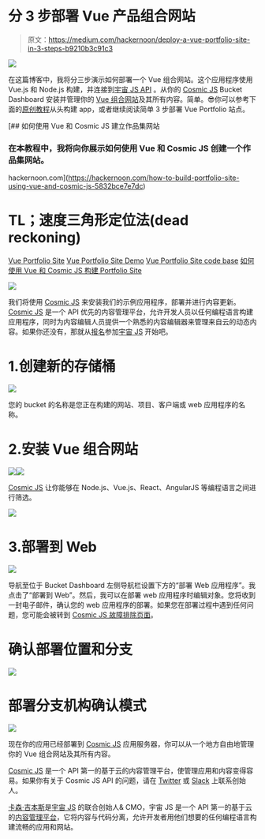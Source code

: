 # 分 3 步部署 Vue 产品组合网站

> 原文：<https://medium.com/hackernoon/deploy-a-vue-portfolio-site-in-3-steps-b9210b3c91c3>

![](img/0c17efba82a96a66ce8e77fbed6fe6ec.png)

在这篇博客中，我将分三步演示如何部署一个 Vue 组合网站。这个应用程序使用 Vue.js 和 Node.js 构建，并连接到[宇宙 JS API](https://cosmicjs.com) 。从你的 [Cosmic JS](https://cosmicjs.com) Bucket Dashboard 安装并管理你的 [Vue 组合网站](https://cosmicjs.com/apps/vue-portfolio)及其所有内容。简单。😎你可以参考下面的[原创教程](https://cosmicjs.com/articles/how-to-build-a-portfolio-site-using-vue-and-cosmic-js)从头构建 app，或者继续阅读简单 3 步部署 Vue Portfolio 站点。

[](https://hackernoon.com/how-to-build-portfolio-site-using-vue-and-cosmic-js-5832bce7e7dc) [## 如何使用 Vue 和 Cosmic JS 建立作品集网站

### 在本教程中，我将向你展示如何使用 Vue 和 Cosmic JS 创建一个作品集网站。

hackernoon.com](https://hackernoon.com/how-to-build-portfolio-site-using-vue-and-cosmic-js-5832bce7e7dc) 

# TL；速度三角形定位法(dead reckoning)

[Vue Portfolio Site](https://cosmicjs.com/apps/vue-portfolio)
[Vue Portfolio Site Demo](https://cosmicjs.com/apps/vue-portfolio/demo)
[Vue Portfolio Site code base](https://github.com/cosmicjs/vuejs-portfolio)
[如何使用 Vue 和 Cosmic JS 构建 Portfolio Site](https://cosmicjs.com/articles/how-to-build-a-portfolio-site-using-vue-and-cosmic-js)

![](img/522e385476d7826ce257f6fdff9947bd.png)

我们将使用 [Cosmic JS](https://cosmicjs.com/) 来安装我们的示例应用程序，部署并进行内容更新。 [Cosmic JS](https://cosmicjs.com) 是一个 API 优先的内容管理平台，允许开发人员以任何编程语言构建应用程序，同时为内容编辑人员提供一个熟悉的内容编辑器来管理来自云的动态内容。如果你还没有，那就从[报名](https://cosmicjs.com/signup)参加[宇宙 JS](https://cosmicjs.com) 开始吧。

# 1.创建新的存储桶

![](img/be85ae643bab4961d595cc3d56567618.png)

您的 bucket 的名称是您正在构建的网站、项目、客户端或 web 应用程序的名称。

# 2.安装 Vue 组合网站

![](img/9a696854aea0a633f475cd54f04c5aa1.png)![](img/ec1e8b31da8fdf786272e5099f7b8c41.png)

[Cosmic JS](https://cosmicjs.com/) 让你能够在 Node.js、Vue.js、React、AngularJS 等编程语言之间进行筛选。

![](img/a1da6222cca844433c68b260d3f3c160.png)

# 3.部署到 Web

![](img/d114cfb43e1293aa107b284262404aeb.png)

导航至位于 Bucket Dashboard 左侧导航栏设置下方的“部署 Web 应用程序”。我点击了“部署到 Web”。然后，我可以在部署 web 应用程序时编辑对象。您将收到一封电子邮件，确认您的 web 应用程序的部署。如果您在部署过程中遇到任何问题，您可能会被转到 [Cosmic JS 故障排除页面](https://cosmicjs.com/troubleshooting)。

# 确认部署位置和分支

![](img/62d64c0c4bd0025a59a5e3dfb6c3da5b.png)

# 部署分支机构确认模式

![](img/bb037149a5f5c4e0c102f3cdeaa48891.png)

现在你的应用已经部署到 [Cosmic JS](https://cosmicjs.com) 应用服务器，你可以从一个地方自由地管理你的 Vue 组合网站及其所有内容。

[Cosmic JS](https://cosmicjs.com/) 是一个 API 第一的基于云的内容管理平台，使管理应用和内容变得容易。如果你有关于 Cosmic JS API 的问题，请在 [Twitter](https://twitter.com/cosmic_js) 或 [Slack](https://cosmicjs.com/community) 上联系创始人。

[卡森·吉本斯](https://twitter.com/carsoncgibbons)是[宇宙 JS](https://cosmicjs.com/) 的联合创始人& CMO，宇宙 JS 是一个 API 第一的基于云的[内容管理平台](https://cosmicjs.com/)，它将内容与代码分离，允许开发者用他们想要的任何编程语言构建流畅的应用和网站。